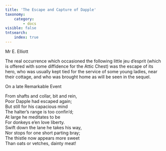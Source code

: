```yaml
---
title: 'The Escape and Capture of Dapple'
taxonomy:
    category:
        - docs
visible: false
tntsearch:
    index: true
---
```


<div class="author">Mr E. Elliott</div>

The real occurrence which occasioned the following little jeu d’esprit (which is offered with some diffidence for the Attic Chest) was the escape of its hero, who was usually kept tied for the service of some young ladies, near their cottage, and who was brought home as will be seen in the sequel.

<span class="title">On a late Remarkable Event</span>

From shafts and collar, bit and rein,  
Poor Dapple had escaped again;  
But still for his capacious mind  
The halter’s range is too confin’d;  
At large he meditates to be  
For donkeys e’en love liberty.  
Swift down the lane he takes his way,  
Nor stops for one short parting bray;  
The thistle now appears more sweet  
Than oats or vetches, dainty meat!